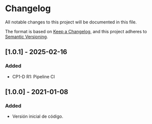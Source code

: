 # Changelog
All notable changes to this project will be documented in this file.

The format is based on [Keep a Changelog](https://keepachangelog.com/en/1.0.0/),
and this project adheres to [Semantic Versioning](https://semver.org/spec/v2.0.0.html).

## [1.0.1] - 2025-02-16
### Added
- CP1-D R1: Pipeline CI

## [1.0.0] - 2021-01-08
### Added
- Versión inicial de código.

